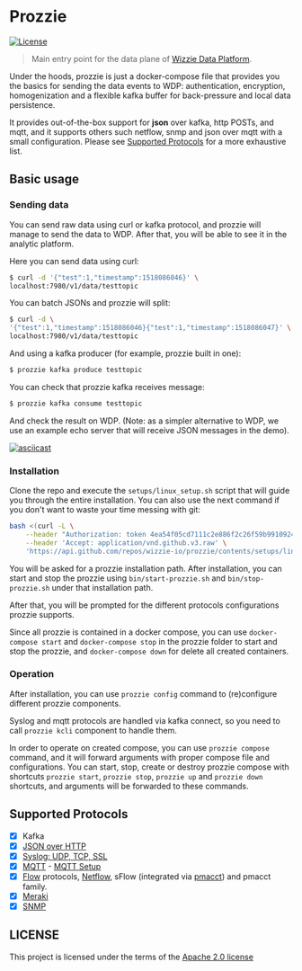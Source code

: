 # Prozzie

[![License](https://img.shields.io/badge/License-Apache%202.0-blue.svg)](http://www.apache.org/licenses/LICENSE-2.0)

> Main entry point for the data plane of [Wizzie Data Platform](http://wizzie.io/).

Under the hoods, prozzie is just a docker-compose file that provides you the
basics for sending the data events to WDP: authentication, encryption,
homogenization and a flexible kafka buffer for back-pressure and local data
persistence.

It provides out-of-the-box support for **json** over kafka, http POSTs, and
mqtt, and it supports others such netflow, snmp and json over mqtt with a small
configuration. Please see [Supported Protocols](#Supported-Protocols) for a more
exhaustive list.

## Basic usage
### Sending data

You can send raw data using curl or kafka protocol, and prozzie will manage to
send the data to WDP. After that, you will be able to see it in the analytic
platform.

Here you can send data using curl:

```bash
$ curl -d '{"test":1,"timestamp":1518086046}' \
localhost:7980/v1/data/testtopic
```

You can batch JSONs and prozzie will split:

```bash
$ curl -d \
'{"test":1,"timestamp":1518086046}{"test":1,"timestamp":1518086047}' \
localhost:7980/v1/data/testtopic
```

And using a kafka producer (for example, prozzie built in one):

```bash
$ prozzie kafka produce testtopic
```

You can check that prozzie kafka receives message:

```bash
$ prozzie kafka consume testtopic
```

And check the result on WDP. (Note: as a simpler alternative to WDP, we use an
example echo server that will receive JSON messages in the demo).

[![asciicast](https://asciinema.org/a/ofgYDhbA5BG29FQRxFYAuDVYy.png)](https://asciinema.org/a/ofgYDhbA5BG29FQRxFYAuDVYy)

### Installation

Clone the repo and execute the `setups/linux_setup.sh` script that will guide
you through the entire installation. You can also use the next command if you
don't want to waste your time messing with git:

```bash
bash <(curl -L \
	--header "Authorization: token 4ea54f05cd7111c2e886f2c26f59b99109245053" \
	--header 'Accept: application/vnd.github.v3.raw' \
	'https://api.github.com/repos/wizzie-io/prozzie/contents/setups/linux_setup.sh?ref=0.4.0')
```

You will be asked for a prozzie installation path. After installation, you can
start and stop the prozzie using `bin/start-prozzie.sh` and
`bin/stop-prozzie.sh` under that installation path.

After that, you will be prompted for the different protocols configurations
prozzie supports.

Since all prozzie is contained in a docker compose, you can use
`docker-compose start` and `docker-compose stop` in the prozzie folder to start
and stop the prozzie, and `docker-compose down` for delete all created
containers.

### Operation
After installation, you can use `prozzie config` command to (re)configure different prozzie components.

Syslog and mqtt protocols are handled via kafka connect, so you need to call
`prozzie kcli` component to handle them.

In order to operate on created compose, you can use `prozzie compose` command,
and it will forward arguments with proper compose file and configurations. You
can start, stop, create or destroy prozzie compose with shortcuts
`prozzie start`, `prozzie stop`, `prozzie up` and `prozzie down` shortcuts, and
arguments will be forwarded to these commands.

## Supported Protocols

- [x] Kafka
- [x] [JSON over HTTP](https://github.com/wizzie-io/n2kafka/blob/master/src/decoder/zz_http2k/README.md)
- [x] [Syslog: UDP, TCP, SSL](https://github.com/jcustenborder/kafka-connect-syslog)
- [x] [MQTT](https://github.com/wizzie-io/kafka-connect-mqtt.git) - [MQTT Setup](https://github.com/wizzie-io/prozzie/docs/MQTT.md)
- [x] [Flow](docs/flow.md) protocols,
      [Netflow](https://github.com/wizzie-io/f2k), sFlow (integrated via
      [pmacct](http://www.pmacct.net/)) and pmacct family.
- [x] [Meraki](docs/meraki.md)
- [x] [SNMP](docs/snmp.md)

## LICENSE
This project is licensed under the terms of the [Apache 2.0 license](LICENSE.md)
